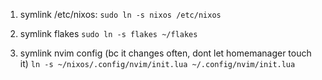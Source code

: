 

1. symlink /etc/nixos:
`sudo ln -s nixos /etc/nixos`

2. symlink flakes
`sudo ln -s flakes ~/flakes`

3. symlink nvim config (bc it changes often, dont let homemanager touch it)
`ln -s ~/nixos/.config/nvim/init.lua ~/.config/nvim/init.lua`
